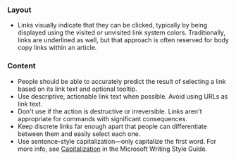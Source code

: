 ### Layout

- Links visually indicate that they can be clicked, typically by being displayed using the visited or unvisited link system colors. Traditionally, links are underlined as well, but that approach is often reserved for body copy links within an article.

### Content

- People should be able to accurately predict the result of selecting a link based on its link text and optional tooltip.
- Use descriptive, actionable link text when possible. Avoid using URLs as link text.
- Don't use if the action is destructive or irreversible. Links aren't appropriate for commands with significant consequences.
- Keep discrete links far enough apart that people can differentiate between them and easily select each one.
- Use sentence-style capitalization—only capitalize the first word. For more info, see [Capitalization](https://docs.microsoft.com/style-guide/capitalization) in the Microsoft Writing Style Guide.  
